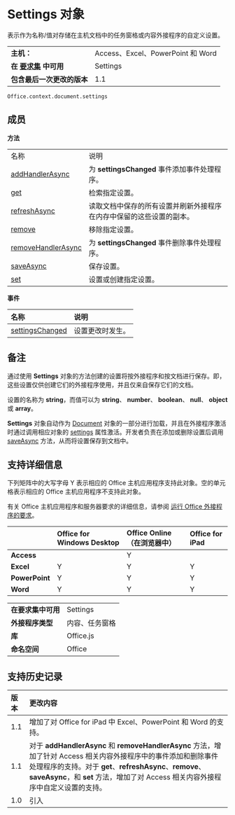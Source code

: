 
# <a name="settings-object"></a>Settings 对象
表示作为名称/值对存储在主机文档中的任务窗格或内容外接程序的自定义设置。

|||
|:-----|:-----|
|**主机：**|Access、Excel、PowerPoint 和 Word|
|**在 [要求集](../../docs/overview/specify-office-hosts-and-api-requirements.md) 中可用**|Settings|
|**包含最后一次更改的版本**|1.1|

```
Office.context.document.settings
```


## <a name="members"></a>成员


**方法**

|||
|:-----|:-----|
|名称|说明|
|[addHandlerAsync](../../reference/shared/settings.addhandlerasync.md)|为 **settingsChanged** 事件添加事件处理程序。|
|[get](../../reference/shared/settings.get.md)|检索指定设置。|
|[refreshAsync](../../reference/shared/settings.refreshasync.md)|读取文档中保存的所有设置并刷新外接程序在内存中保留的这些设置的副本。|
|[remove](../../reference/shared/settings.remove.md)|移除指定设置。|
|[removeHandlerAsync](../../reference/shared/settings.removehandlerasync.md)|为 **settingsChanged** 事件删除事件处理程序。|
|[saveAsync](../../reference/shared/settings.saveasync.md)|保存设置。|
|[set](../../reference/shared/settings.set.md)|设置或创建指定设置。|

**事件**


|**名称**|**说明**|
|:-----|:-----|
|[settingsChanged](../../reference/shared/settings.settingschangedevent.md)|设置更改时发生。|

## <a name="remarks"></a>备注

通过使用  **Settings** 对象的方法创建的设置将按外接程序和按文档进行保存。即，这些设置仅供创建它们的外接程序使用，并且仅来自保存它们的文档。

设置的名称为  **string**，而值可以为 **string**、 **number**、 **boolean**、 **null**、 **object** 或 **array**。

**Settings** 对象自动作为 [Document](../../reference/shared/document.md) 对象的一部分进行加载，并且在外接程序激活时通过调用相应对象的 [settings](../../reference/shared/document.settings.md) 属性激活。开发者负责在添加或删除设置后调用 [saveAsync](../../reference/shared/settings.saveasync.md) 方法，从而将设置保存到文档中。


## <a name="support-details"></a>支持详细信息


下列矩阵中的大写字母 Y 表示相应的 Office 主机应用程序支持此对象。空的单元格表示相应的 Office 主机应用程序不支持此对象。

有关 Office 主机应用程序和服务器要求的详细信息，请参阅 [运行 Office 外接程序的要求](../../docs/overview/requirements-for-running-office-add-ins.md)。


||**Office for Windows Desktop**|**Office Online（在浏览器中）**|**Office for iPad**|
|:-----|:-----|:-----|:-----|
|**Access**||Y||
|**Excel**|Y|Y|Y|
|**PowerPoint**|Y|Y|Y|
|**Word**|Y|Y|Y|

|||
|:-----|:-----|
|**在要求集中可用**|Settings|
|**外接程序类型**|内容、任务窗格|
|**库**|Office.js|
|**命名空间**|Office|

## <a name="support-history"></a>支持历史记录

|**版本**|**更改内容**|
|:-----|:-----|
|1.1|增加了对 Office for iPad 中 Excel、PowerPoint 和 Word 的支持。|
|1.1|对于 **addHandlerAsync** 和 **removeHandlerAsync** 方法，增加了针对 Access 相关内容外接程序中的事件添加和删除事件处理程序的支持。对于 **get**、**refreshAsync**、**remove**、**saveAsync**，和 **set** 方法，增加了对 Access 相关内容外接程序中自定义设置的支持。|
|1.0|引入|
